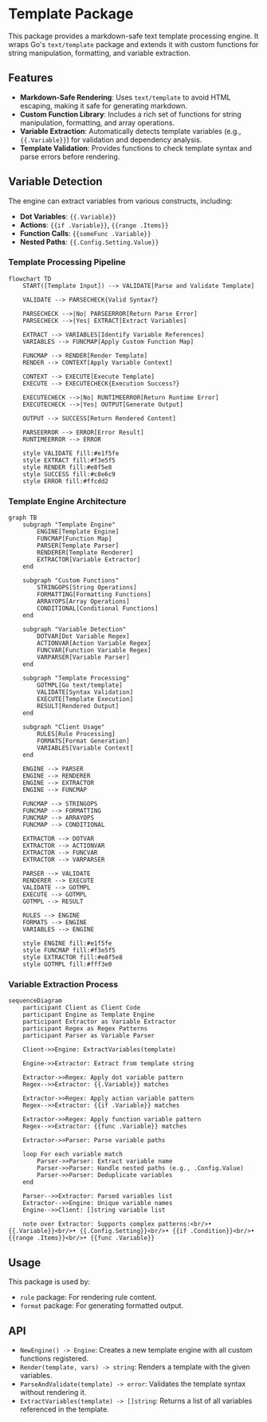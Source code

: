 # Template Package

This package provides a markdown-safe text template processing engine. It wraps Go's `text/template` package and extends it with custom functions for string manipulation, formatting, and variable extraction.

## Features

- **Markdown-Safe Rendering**: Uses `text/template` to avoid HTML escaping, making it safe for generating markdown.
- **Custom Function Library**: Includes a rich set of functions for string manipulation, formatting, and array operations.
- **Variable Extraction**: Automatically detects template variables (e.g., `{{.Variable}}`) for validation and dependency analysis.
- **Template Validation**: Provides functions to check template syntax and parse errors before rendering.

## Variable Detection

The engine can extract variables from various constructs, including:
- **Dot Variables**: `{{.Variable}}`
- **Actions**: `{{if .Variable}}`, `{{range .Items}}`
- **Function Calls**: `{{someFunc .Variable}}`
- **Nested Paths**: `{{.Config.Setting.Value}}`

### Template Processing Pipeline

```mermaid
flowchart TD
    START([Template Input]) --> VALIDATE[Parse and Validate Template]
    
    VALIDATE --> PARSECHECK{Valid Syntax?}
    
    PARSECHECK -->|No| PARSEERROR[Return Parse Error]
    PARSECHECK -->|Yes| EXTRACT[Extract Variables]
    
    EXTRACT --> VARIABLES[Identify Variable References]
    VARIABLES --> FUNCMAP[Apply Custom Function Map]
    
    FUNCMAP --> RENDER[Render Template]
    RENDER --> CONTEXT[Apply Variable Context]
    
    CONTEXT --> EXECUTE[Execute Template]
    EXECUTE --> EXECUTECHECK{Execution Success?}
    
    EXECUTECHECK -->|No| RUNTIMEERROR[Return Runtime Error]
    EXECUTECHECK -->|Yes| OUTPUT[Generate Output]
    
    OUTPUT --> SUCCESS[Return Rendered Content]
    
    PARSEERROR --> ERROR[Error Result]
    RUNTIMEERROR --> ERROR
    
    style VALIDATE fill:#e1f5fe
    style EXTRACT fill:#f3e5f5
    style RENDER fill:#e8f5e8
    style SUCCESS fill:#c8e6c9
    style ERROR fill:#ffcdd2
```

### Template Engine Architecture

```mermaid
graph TB
    subgraph "Template Engine"
        ENGINE[Template Engine]
        FUNCMAP[Function Map]
        PARSER[Template Parser]
        RENDERER[Template Renderer]
        EXTRACTOR[Variable Extractor]
    end
    
    subgraph "Custom Functions"
        STRINGOPS[String Operations]
        FORMATTING[Formatting Functions]
        ARRAYOPS[Array Operations]
        CONDITIONAL[Conditional Functions]
    end
    
    subgraph "Variable Detection"
        DOTVAR[Dot Variable Regex]
        ACTIONVAR[Action Variable Regex]
        FUNCVAR[Function Variable Regex]
        VARPARSER[Variable Parser]
    end
    
    subgraph "Template Processing"
        GOTMPL[Go text/template]
        VALIDATE[Syntax Validation]
        EXECUTE[Template Execution]
        RESULT[Rendered Output]
    end
    
    subgraph "Client Usage"
        RULES[Rule Processing]
        FORMATS[Format Generation]
        VARIABLES[Variable Context]
    end
    
    ENGINE --> PARSER
    ENGINE --> RENDERER
    ENGINE --> EXTRACTOR
    ENGINE --> FUNCMAP
    
    FUNCMAP --> STRINGOPS
    FUNCMAP --> FORMATTING
    FUNCMAP --> ARRAYOPS
    FUNCMAP --> CONDITIONAL
    
    EXTRACTOR --> DOTVAR
    EXTRACTOR --> ACTIONVAR
    EXTRACTOR --> FUNCVAR
    EXTRACTOR --> VARPARSER
    
    PARSER --> VALIDATE
    RENDERER --> EXECUTE
    VALIDATE --> GOTMPL
    EXECUTE --> GOTMPL
    GOTMPL --> RESULT
    
    RULES --> ENGINE
    FORMATS --> ENGINE
    VARIABLES --> ENGINE
    
    style ENGINE fill:#e1f5fe
    style FUNCMAP fill:#f3e5f5
    style EXTRACTOR fill:#e8f5e8
    style GOTMPL fill:#fff3e0
```

### Variable Extraction Process

```mermaid
sequenceDiagram
    participant Client as Client Code
    participant Engine as Template Engine
    participant Extractor as Variable Extractor
    participant Regex as Regex Patterns
    participant Parser as Variable Parser
    
    Client->>Engine: ExtractVariables(template)
    
    Engine->>Extractor: Extract from template string
    
    Extractor->>Regex: Apply dot variable pattern
    Regex-->>Extractor: {{.Variable}} matches
    
    Extractor->>Regex: Apply action variable pattern
    Regex-->>Extractor: {{if .Variable}} matches
    
    Extractor->>Regex: Apply function variable pattern
    Regex-->>Extractor: {{func .Variable}} matches
    
    Extractor->>Parser: Parse variable paths
    
    loop For each variable match
        Parser->>Parser: Extract variable name
        Parser->>Parser: Handle nested paths (e.g., .Config.Value)
        Parser->>Parser: Deduplicate variables
    end
    
    Parser-->>Extractor: Parsed variables list
    Extractor-->>Engine: Unique variable names
    Engine-->>Client: []string variable list
    
    note over Extractor: Supports complex patterns:<br/>• {{.Variable}}<br/>• {{.Config.Setting}}<br/>• {{if .Condition}}<br/>• {{range .Items}}<br/>• {{func .Variable}}
```

## Usage

This package is used by:
- `rule` package: For rendering rule content.
- `format` package: For generating formatted output.

## API

- `NewEngine() -> Engine`: Creates a new template engine with all custom functions registered.
- `Render(template, vars) -> string`: Renders a template with the given variables.
- `ParseAndValidate(template) -> error`: Validates the template syntax without rendering it.
- `ExtractVariables(template) -> []string`: Returns a list of all variables referenced in the template.